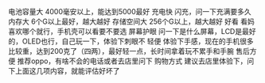 电池容量大	4000毫安以上，能达到5000最好
充电快	闪充，问一下充满要多久
内存大	6个G以上最好，越大越好
存储空间大	256个G以上，越大越好
好看	看妈喜欢哪个就行，手机壳可以看要不要选
屏幕护眼	问一下是什么屏幕，LCD是最好的，OLED也行，自己玩一下，体验下刺眼不
轻便	体验下手感，现在的手机很多比较重，达到200克了（四两），最好轻一点，长时间拿着玩不累手和手腕
售后方便	推荐oppo，有啥不会的电话或者去店里问下
购物方式	建议去店里体验下，问下上面这几项内容，就能评估好坏了